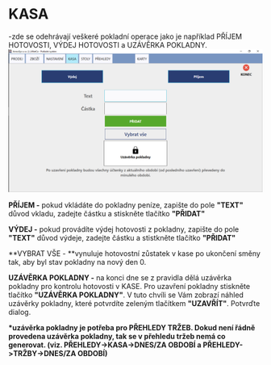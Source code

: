 # KASA

-zde se odehrávají veškeré pokladní operace jako je například PŘÍJEM HOTOVOSTI, VÝDEJ HOTOVOSTI a UZÁVĚRKA POKLADNY.![](/assets/kasa.PNG)

**PŘÍJEM -** pokud vkládáte do pokladny peníze, zapište do pole **"TEXT"** důvod vkladu, zadejte částku a stiskněte tlačítko **"PŘIDAT"**

**VÝDEJ -** pokud provádíte výdej hotovosti z pokladny, zapište do pole **"TEXT"** důvod výdeje, zadejte částku a stistkněte tlačítko **"PŘIDAT"**

**VYBRAT VŠE - **vynuluje hotovostní zůstatek v kase po ukončení směny tak, aby byl stav pokladny na nový den 0.

**UZÁVĚRKA POKLADNY -** na konci dne se z pravidla dělá uzávěrka pokladny pro kontrolu hotovosti v KASE. Pro uzavření pokladny stiskněte tlačítko **"UZÁVĚRKA POKLADNY"**. V tuto chvíli se Vám zobrazí náhled uzávěrky pokladny, které potvrdíte zeleným tlačítkem **"UZAVŘÍT"**. Potvrďte dialog.

**\*uzávěrka pokladny je potřeba pro PŘEHLEDY TRŽEB. Dokud není řádně provedena uzávěrka pokladny, tak se v přehledu tržeb nemá co generovat. \(viz. PŘEHLEDY-&gt;KASA-&gt;DNES/ZA OBDOBÍ a PŘEHLEDY-&gt;TRŽBY-&gt;DNES/ZA OBDOBÍ\)**

